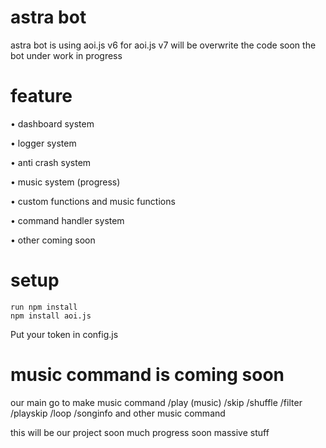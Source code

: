 # astra bot 
astra bot is using aoi.js v6 for aoi.js v7 will be overwrite the code soon the bot under work in progress

# feature

• dashboard system

• logger system 

• anti crash system

• music system (progress)

• custom functions and music functions

• command handler system

• other coming soon
# setup 
```
run npm install
npm install aoi.js
```

Put your token in config.js

# music command is coming soon

our main go to make music command
 /play (music)
 /skip
 /shuffle
 /filter
 /playskip
 /loop
 /songinfo
 and other music command

 this will be our project soon much progress soon massive stuff 
